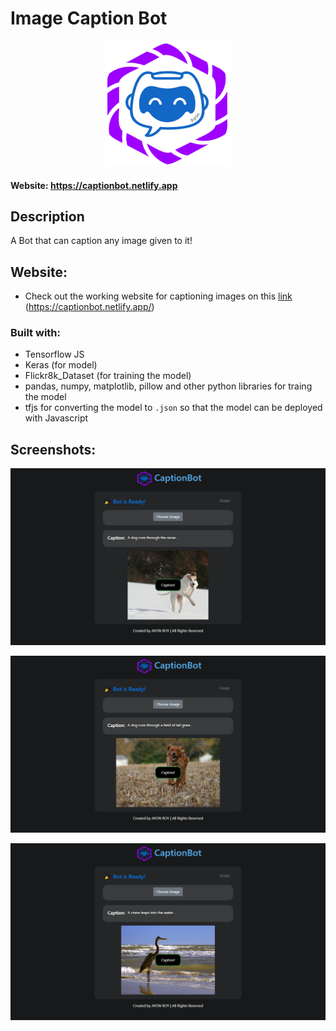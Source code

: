 # Image Caption Bot
 <p align="center">
 <img src="https://github.com/royayon/Image-Caption-Bot/blob/master/images/captionBotLogo.png" alt="Caption Bot" width="200px;" height="200px;"/>
</p>
<h4>Website: <a href="https://captionbot.netlify.app/">https://captionbot.netlify.app </a>
</h4>

## Description
A Bot that can caption any image given to it!

## Website:
* Check out the working website for captioning images on this [link](https://captionbot.netlify.app/) (https://captionbot.netlify.app/)

### Built with:
* Tensorflow JS
* Keras (for model)
* Flickr8k_Dataset (for training the model)
* pandas, numpy, matplotlib, pillow and other python libraries for traing the model
* tfjs for converting the model to `.json` so that the model can be deployed with Javascript
 


## Screenshots:
![Test 1](https://github.com/royayon/Image-Caption-Bot/blob/master/screenshots/Screenshot1.png)

![Test 2](https://github.com/royayon/Image-Caption-Bot/blob/master/screenshots/Screenshot2.png)


![Test 3](https://github.com/royayon/Image-Caption-Bot/blob/master/screenshots/Screenshot5.png)
